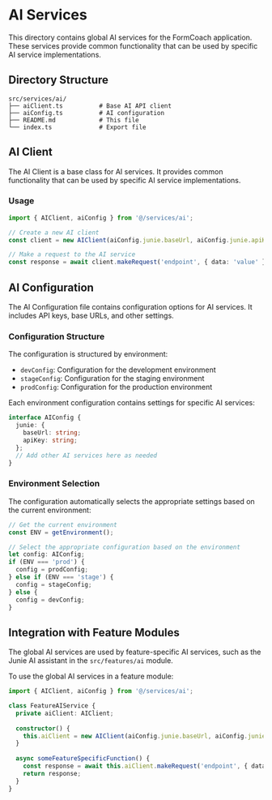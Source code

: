 # AI Services

This directory contains global AI services for the FormCoach application. These services provide common functionality
that can be used by specific AI service implementations.

## Directory Structure

```
src/services/ai/
├── aiClient.ts          # Base AI API client
├── aiConfig.ts          # AI configuration
├── README.md            # This file
└── index.ts             # Export file
```

## AI Client

The AI Client is a base class for AI services. It provides common functionality that can be used by specific AI service
implementations.

### Usage

```typescript
import { AIClient, aiConfig } from '@/services/ai';

// Create a new AI client
const client = new AIClient(aiConfig.junie.baseUrl, aiConfig.junie.apiKey);

// Make a request to the AI service
const response = await client.makeRequest('endpoint', { data: 'value' });
```

## AI Configuration

The AI Configuration file contains configuration options for AI services. It includes API keys, base URLs, and other
settings.

### Configuration Structure

The configuration is structured by environment:

- `devConfig`: Configuration for the development environment
- `stageConfig`: Configuration for the staging environment
- `prodConfig`: Configuration for the production environment

Each environment configuration contains settings for specific AI services:

```typescript
interface AIConfig {
  junie: {
    baseUrl: string;
    apiKey: string;
  };
  // Add other AI services here as needed
}
```

### Environment Selection

The configuration automatically selects the appropriate settings based on the current environment:

```typescript
// Get the current environment
const ENV = getEnvironment();

// Select the appropriate configuration based on the environment
let config: AIConfig;
if (ENV === 'prod') {
  config = prodConfig;
} else if (ENV === 'stage') {
  config = stageConfig;
} else {
  config = devConfig;
}
```

## Integration with Feature Modules

The global AI services are used by feature-specific AI services, such as the Junie AI assistant in the `src/features/ai`
module.

To use the global AI services in a feature module:

```typescript
import { AIClient, aiConfig } from '@/services/ai';

class FeatureAIService {
  private aiClient: AIClient;
  
  constructor() {
    this.aiClient = new AIClient(aiConfig.junie.baseUrl, aiConfig.junie.apiKey);
  }
  
  async someFeatureSpecificFunction() {
    const response = await this.aiClient.makeRequest('endpoint', { data: 'value' });
    return response;
  }
}
```